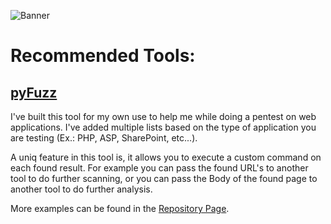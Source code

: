 ![Banner](https://repository-images.githubusercontent.com/461644429/c13bb837-6a5b-462a-902b-54a12caade62)

# Recommended Tools:

## [pyFuzz](https://github.com/AyoobAli/pyfuzz)

I've built this tool for my own use to help me while doing a pentest on web applications. I've added multiple lists based on the type of application you are testing (Ex.: PHP, ASP, SharePoint, etc...).

A uniq feature in this tool is, it allows you to execute a custom command on each found result. For example you can pass the found URL's to another tool to do further scanning, or you can pass the Body of the found page to another tool to do further analysis.

More examples can be found in the [Repository Page](https://github.com/AyoobAli/pyfuzz#usage).
